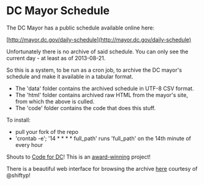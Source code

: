 # DC Mayor Schedule

The DC Mayor has a public schedule available online here:

[http://mayor.dc.gov/daily-schedule](http://mayor.dc.gov/daily-schedule)

Unfortunately there is no archive of said schedule. You can only see the current day - at least as of 2013-08-21.

So this is a system, to be run as a cron job, to archive the DC mayor's schedule and make it available in a tabular format.

* The 'data' folder contains the archived schedule in UTF-8 CSV format.
* The 'html' folder contains archived raw HTML from the mayor's site, from which the above is culled.
* The 'code' folder contains the code that does this stuff.

To install:
* pull your fork of the repo
* 'crontab -e'; '14 * * * * full_path' runs 'full_path' on the 14th minute of every hour

Shouts to [Code for DC](http://codefordc.org/)! This is an [award-winning](http://farm6.staticflickr.com/5535/9571453964_0e12dcf940_o.jpg) project!

There is a beautiful web interface for browsing the archive [here](http://ajschumacher.github.io/dc_mayor_schedule/) courtesy of @shiftyp!
